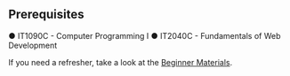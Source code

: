 ## Prerequisites

● IT1090C - Computer Programming I
● IT2040C - Fundamentals of Web Development

If you need a refresher, take a look at the [Beginner Materials](#beginner-materials).
